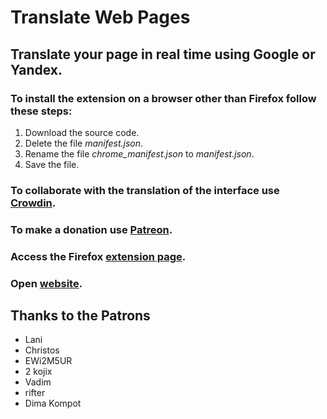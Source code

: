 # Translate Web Pages

## Translate your page in real time using Google or Yandex.

### To install the extension on a browser other than Firefox follow these steps:
1. Download the source code.
2. Delete the file *manifest.json*.
3. Rename the file *chrome_manifest.json* to *manifest.json*.
4. Save the file.


### To collaborate with the translation of the interface use [Crowdin](https://crowdin.com/project/translate-web-pages).

### To make a donation use [Patreon](https://www.patreon.com/filipeps).

### Access the Firefox [extension page](https://addons.mozilla.org/firefox/addon/traduzir-paginas-web/).

### Open [website](https://filipeps.github.io/Traduzir-paginas-web/).

## Thanks to the Patrons
+ Lani
+ Christos
+ EWi2M5UR
+ 2 kojix
+ Vadim
+ rifter
+ Dima Kompot
